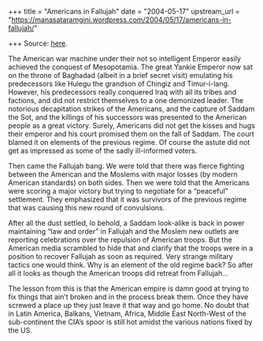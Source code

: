 +++
title = "Americans in Fallujah"
date = "2004-05-17"
upstream_url = "https://manasataramgini.wordpress.com/2004/05/17/americans-in-fallujah/"

+++
Source: [here](https://manasataramgini.wordpress.com/2004/05/17/americans-in-fallujah/).

The American war machine under their not so intelligent Emperor easily achieved the conquest of Mesopotamia. The great Yankie Emperor now sat on the throne of Baghadad (albeit in a brief secret visit) emulating his predecessors like Hulegu the grandson of Chingiz and Timur-i-lang. However, his predecessors really conquered Iraq with all its tribes and factions, and did not restrict themselves to a one demonized leader. The notorious decapitation strikes of the Americans, and the capture of Saddam the Sot, and the killings of his successors was presented to the American people as a great victory. Surely, Americans did not get the kisses and hugs their emperor and his court promised them on the fall of Saddam. The court blamed it on elements of the previous regime. Of course the astute did not get as impressed as some of the sadly ill-informed voters. 

Then came the Fallujah bang. We were told that there was fierce fighting between the American and the Moslems with major losses (by modern American standards) on both sides. Then we were told that the Americans were scoring a major victory but trying to negotiate for a “peaceful” settlement. They emphasized that it was survivors of the previous regime that was causing this new round of convulsions.

After all the dust settled, lo behold, a Saddam look-alike is back in power maintaining “law and order” in Fallujah and the Moslem new outlets are reporting celebrations over the repulsion of American troops. But the American media scrambled to hide that and clarify that the troops were in a position to recover Fallujah as soon as required. Very strange military tactics one would think. Why is an element of the old regime back? So after all it looks as though the American troops did retreat from Fallujah…

The lesson from this is that the American empire is damn good at trying to fix things that ain’t broken and in the process break them. Once they have screwed a place up they just leave it that way and go home. No doubt that in Latin America, Balkans, Vietnam, Africa, Middle East North-West of the sub-continent the CIA’s spoor is still hot amidst the various nations fixed by the US.

